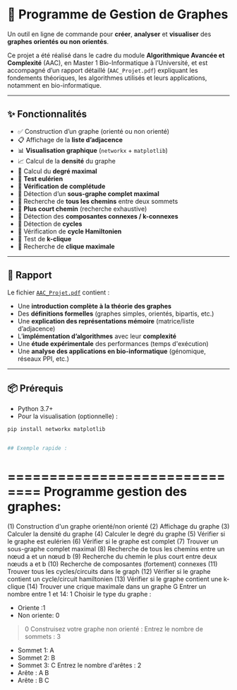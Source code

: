 # 🧠 Programme de Gestion de Graphes

Un outil en ligne de commande pour **créer**, **analyser** et **visualiser** des **graphes orientés ou non orientés**.

Ce projet a été réalisé dans le cadre du module **Algorithmique Avancée et Complexité** (AAC), en Master 1 Bio-Informatique à l’Université, et est accompagné d’un rapport détaillé (`AAC_Projet.pdf`) expliquant les fondements théoriques, les algorithmes utilisés et leurs applications, notamment en bio-informatique.

---

## ✨ Fonctionnalités

- ✅ Construction d’un graphe (orienté ou non orienté)  
- 📋 Affichage de la **liste d’adjacence**  
- 📊 **Visualisation graphique** (`networkx` + `matplotlib`)  
- 📈 Calcul de la **densité** du graphe  
- 📏 Calcul du **degré maximal**  
- 🔁 **Test eulérien**  
- 🔎 **Vérification de complétude**  
- 🧩 Détection d’un **sous-graphe complet maximal**  
- 🧭 Recherche de **tous les chemins** entre deux sommets  
- 🚀 **Plus court chemin** (recherche exhaustive)  
- 🧱 Détection des **composantes connexes / k-connexes**  
- 🔄 Détection de **cycles**  
- 🧮 Vérification de **cycle Hamiltonien**  
- 📌 Test de **k-clique**  
- 🧠 Recherche de **clique maximale**

---

## 📄 Rapport

Le fichier [`AAC_Projet.pdf`](AAC_Projet.pdf) contient :

- Une **introduction complète à la théorie des graphes**
- Des **définitions formelles** (graphes simples, orientés, bipartis, etc.)
- Une **explication des représentations mémoire** (matrice/liste d’adjacence)
- L’**implémentation d’algorithmes** avec leur **complexité**
- Une **étude expérimentale** des performances (temps d'exécution)
- Une **analyse des applications en bio-informatique** (génomique, réseaux PPI, etc.)

---

## 📦 Prérequis

- Python 3.7+
- Pour la visualisation (optionnelle) :

```bash
pip install networkx matplotlib


## Exemple rapide :
```
  ==============================
  Programme gestion des graphes:
  ==============================
  (1) Construction d'un graphe orienté/non orienté
  (2) Affichage du graphe
  (3) Calculer la densité du graphe
  (4) Calculer le degré du graphe
  (5) Vérifier si le graphe est eulérien
  (6) Vérifier si le graphe est complet
  (7) Trouver un sous-graphe complet maximal
  (8) Recherche de tous les chemins entre un nœud a et un nœud b
  (9) Recherche du chemin le plus court entre deux nœuds a et b
  (10) Recherche de composantes (fortement) connexes
  (11) Trouver tous les cycles/circuits dans le graph
  (12) Vérifier si le graphe contient un cycle/circuit hamiltonien
  (13) Vérifier si le graphe contient une k-clique
  (14) Trouver une crique maximale dans un graphe G
  Entrer un nombre entre 1 et 14: 1
  Choisir le type du graphe :
  * Oriente :1
  * Non oriente: 0
  > 0
  Construisez votre graphe non orienté :
  Entrez le nombre de sommets : 3
  - Sommet 1: A
  - Sommet 2: B
  - Sommet 3: C
  Entrez le nombre d'arêtes : 2
  - Arête : A B
  - Arête : B C
